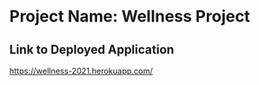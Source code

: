 # Project Name: Wellness Project

## Link to Deployed Application
https://wellness-2021.herokuapp.com/
